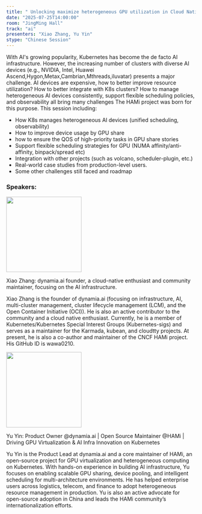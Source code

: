 ```yaml
---
title: " Unlocking maximize heterogeneous GPU utilization in Cloud Native way: Leveraging the Power of HAMi"
date: "2025-07-25T14:00:00"
room: "JingMing Hall"
track: "ai"
presenters: "Xiao Zhang, Yu Yin"
stype: "Chinese Session"
---
```


With AI's growing popularity, Kubernetes has become the de facto AI infrastructure. However, the increasing number of clusters with diverse AI devices (e.g., NVIDIA, Intel, Huawei Ascend,Hygon,Metax,Cambrian,Mthreads,iluvatar) presents a major challenge.
AI devices are expensive, how to better improve resource utilization? How to better integrate with K8s clusters? How to manage heterogeneous AI devices consistently, support flexible scheduling policies, and observability all bring many challenges
The HAMi project was born for this purpose. This session including:

* How K8s manages heterogeneous AI devices (unified scheduling, observability)
* How to improve device usage by GPU share
* how to ensure the QOS of high-priority tasks in GPU share stories
* Support flexible scheduling strategies for GPU (NUMA affinity/anti-affinity, binpack/spread etc)
* Integration with other projects (such as volcano, scheduler-plugin, etc.)
* Real-world case studies from production-level users.
* Some other challenges still faced and roadmap

### Speakers:


<img src="https://sessionize.com/image/ba4c-400o400o1-aQkkJnGFb2q1dDCRQJbrP8.jpg" width="200" /><br/>

Xiao Zhang: dynamia.ai founder, a cloud-native enthusiast and community maintainer, focusing on the  AI infrastructure.

Xiao Zhang is the founder of dynamia.ai (focusing on infrastructure, AI, multi-cluster management, cluster lifecycle management (LCM), and the Open Container Initiative (OCI)).
He is also an active contributor to the community and a cloud native enthusiast. Currently, he is a member of Kubernetes/Kubernetes Special Interest Groups (Kubernetes-sigs) and serves as a maintainer for the Karmada, kubean, and cloudtty projects.
At present, he is also a co-author and maintainer of the CNCF HAMi project.
His GitHub ID is wawa0210.


<img src="https://sessionize.com/image/d61d-400o400o1-T8JsLyci7bT7mC4kWEwfMw.jpg" width="200" /><br/>

Yu Yin: Product Owner @dynamia.ai | Open Source Maintainer @HAMi | Driving GPU Virtualization & AI Infra Innovation on Kubernetes

Yu Yin is the Product Lead at dynamia.ai and a core maintainer of HAMi, an open-source project for GPU virtualization and heterogeneous computing on Kubernetes. With hands-on experience in building AI infrastructure, Yu focuses on enabling scalable GPU sharing, device pooling, and intelligent scheduling for multi-architecture environments. He has helped enterprise users across logistics, telecom, and finance to adopt heterogeneous resource management in production. Yu is also an active advocate for open-source adoption in China and leads the HAMi community’s internationalization efforts.